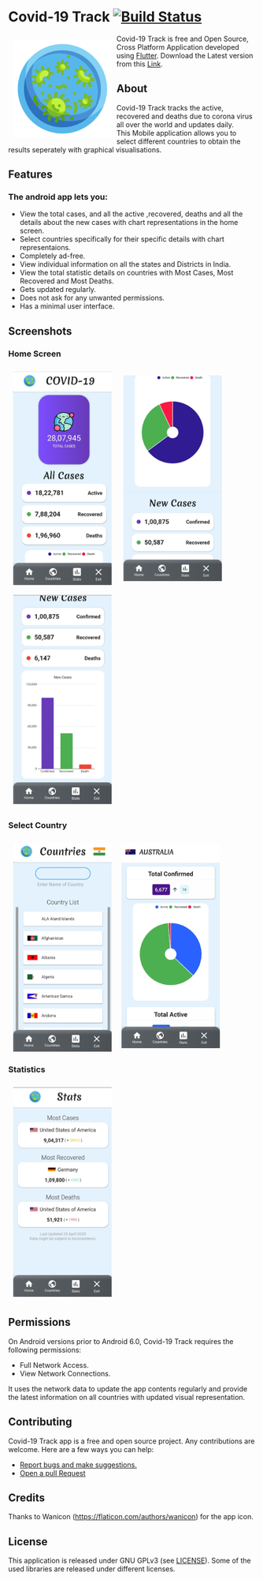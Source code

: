 # Covid-19 Track [![Build Status](https://travis-ci.org/wallabag/android-app.svg?branch=master)](https://travis-ci.org/wallabag/android-app)

<img src="microorganism.png" align="left"
width="200" hspace="10" vspace="10">

  
Covid-19 Track is free and Open Source, Cross Platform Application developed using [Flutter](https://github.com/flutter/flutter).
Download the Latest version from this [Link](https://github.com/adarshbalu/covid_track/raw/master/build/app/outputs/apk/release/app-release.apk).


## About

Covid-19 Track tracks the active, recovered and deaths due to corona virus all over the world and updates daily.  
This Mobile application allows you to select different countries to obtain the results seperately with graphical visualisations.


## Features

### The android app lets you:

- View the total cases, and all the active ,recovered, deaths and all the details about the new cases with chart representations in the   home screen.
- Select countries specifically for their specific details with chart representaions.
- Completely ad-free.
- View individual information on all the states and Districts in India.
- View the total statistic details on countries with Most Cases, Most Recovered and Most Deaths.
- Gets updated regularly.
- Does not ask for any unwanted permissions.
- Has a minimal user interface.

## Screenshots

### Home Screen
<img src="1.jpg" align="center"
width="200"
    hspace="10" vspace="10">
<img src="2.jpg" align="center"
width="200"
    hspace="10" vspace="10">
<img src="3.jpg" align="center"
width="200"
    hspace="10" vspace="10">
    
### Select Country

<img src="4.jpg" align="left"
width="200"
    hspace="10" vspace="10">
<img src="5.jpg" align="center"
width="200"
    hspace="10" vspace="10">
    
 ### Statistics
 
<img src="6.jpg" align="center"
width="200"
    hspace="10" vspace="10">

## Permissions

On Android versions prior to Android 6.0, Covid-19 Track requires the following permissions:
- Full Network Access.
- View Network Connections.

It uses the network data to update the app contents regularly and provide the latest information on all countries with updated visual representation.

## Contributing

Covid-19 Track app is a free and open source project. Any contributions are welcome. Here are a few ways you can help:
 * [Report bugs and make suggestions.](https://github.com/adarshbalu/covid_track/issues)
 * [Open a pull Request](https://github.com/adarshbalu/covid_track/pulls)
 

## Credits  
Thanks to  Wanicon (https://flaticon.com/authors/wanicon) for the app icon.

## License

This application is released under GNU GPLv3 (see [LICENSE](LICENSE)).
Some of the used libraries are released under different licenses.
